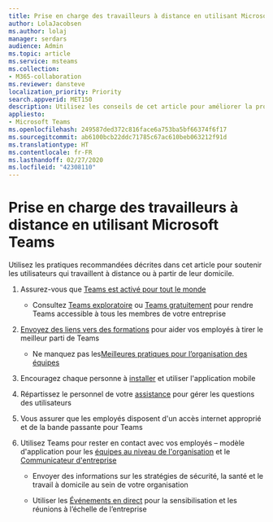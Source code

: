 ```yaml
---
title: Prise en charge des travailleurs à distance en utilisant Microsoft Teams
author: LolaJacobsen
ms.author: lolaj
manager: serdars
audience: Admin
ms.topic: article
ms.service: msteams
ms.collection:
- M365-collaboration
ms.reviewer: dansteve
localization_priority: Priority
search.appverid: MET150
description: Utilisez les conseils de cet article pour améliorer la productivité des employés à distance de votre organisation à l’aide de Microsoft Teams
appliesto:
- Microsoft Teams
ms.openlocfilehash: 249587ded372c816face6a753ba5bf66374f6f17
ms.sourcegitcommit: ab6100bcb22ddc71785c67ac610beb063212f91d
ms.translationtype: HT
ms.contentlocale: fr-FR
ms.lasthandoff: 02/27/2020
ms.locfileid: "42308110"
---
```

# <a name="support-remote-workers-using-microsoft-teams"></a>Prise en charge des travailleurs à distance en utilisant Microsoft Teams

Utilisez les pratiques recommandées décrites dans cet article pour soutenir les utilisateurs qui travaillent à distance ou à partir de leur domicile.

1.  Assurez-vous que [Teams est activé pour tout le monde](assign-teams-licenses.md)
    
      - Consultez [Teams exploratoire](teams-exploratory.md) ou [Teams gratuitement](https://support.office.com/article/Welcome-to-Microsoft-Teams-free-6d79a648-6913-4696-9237-ed13de64ae3c) pour rendre Teams accessible à tous les membres de votre entreprise

2.  [Envoyez des liens vers des formations](enduser-training.md) pour aider vos employés à tirer le meilleur parti de Teams
    
      - Ne manquez pas les[Meilleures pratiques pour l’organisation des équipes](best-practices-organizing.md)

3.  Encouragez chaque personne à [installer](get-clients.md#mobile-clients) et utiliser l'application mobile

4.  Répartissez le personnel de votre [assistance](troubleshoot-installation.md) pour gérer les questions des utilisateurs

5.  Vous assurer que les employés disposent d'un accès internet approprié et de la bande passante pour Teams 

6.  Utilisez Teams pour rester en contact avec vos employés – modèle d'application pour les [équipes au niveau de l'organisation](create-an-org-wide-team.md) et le [Communicateur d'entreprise](https://docs.microsoft.com/microsoftteams/platform/samples/app-templates#company-communicator)
    
      - Envoyer des informations sur les stratégies de sécurité, la santé et le travail à domicile au sein de votre organisation
    
      - Utiliser les [Événements en direct](teams-live-events/what-are-teams-live-events.md) pour la sensibilisation et les réunions à l’échelle de l’entreprise
